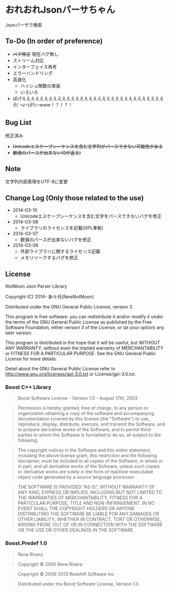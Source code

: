 ﻿
おれおれJsonパーサちゃん
===============================================================================

Jsonパーサで検索

To-Do (In order of preference)
-------------------------------------------------------------------------------
* ~~バグ修正~~ 現在バグ無し
* ストリーム対応
* インターフェイス再考
* エラーハンドリング
* 高速化
	- ハッシュ関数の実装
	- いろいろ
* ぽげええええええええええええええええええええええええええええええええ✌( ◔౪◔)✌ｳｨｰwww！？！？！

Bug List
-------------------------------------------------------------------------------
修正済み

* ~~Unicodeエスケープシーケンスを含む文字列がパースできない可能性がある~~
* ~~数値のパースが出来ない(0が返る)~~

Note
-------------------------------------------------------------------------------
文字列内部表現をUTF-8に変更

Change Log (Only those related to the use)
-------------------------------------------------------------------------------
* 2014-03-10
	+ Unicodeエスケープシーケンスを含む文字をパースできないバグを修正
* 2014-03-08
	+ ライブラリのライセンスを記載(GPL準拠)
* 2014-03-07
	+ 数値のパースが出来ないバグを修正
* 2014-03-06
	+ 外部ライブラリに関するライセンス記載
	+ メモリリークするバグを修正

License
-------------------------------------------------------------------------------
NotMoon Json Parser Library

Copyright (C) 2014- 新々月(NewNotMoon)

Distributed under the GNU General Public License, version 3.

This program is free software: you can redistribute it and/or modify
it under the terms of the GNU General Public License as published by
the Free Software Foundation, either version 3 of the License, or
(at your option) any later version.

This program is distributed in the hope that it will be useful,
but WITHOUT ANY WARRANTY; without even the implied warranty of
MERCHANTABILITY or FITNESS FOR A PARTICULAR PURPOSE.  See the
GNU General Public License for more details.

Detail about the GNU General Public License refer to
http://www.gnu.org/licenses/gpl-3.0.txt or License/gpl-3.0.txt.

### Boost C++ Library
> Boost Software License - Version 1.0 - August 17th, 2003

> Permission is hereby granted, free of charge, to any person or organization
obtaining a copy of the software and accompanying documentation covered by
this license (the "Software") to use, reproduce, display, distribute,
execute, and transmit the Software, and to prepare derivative works of the
Software, and to permit third-parties to whom the Software is furnished to
do so, all subject to the following:

> The copyright notices in the Software and this entire statement, including
the above license grant, this restriction and the following disclaimer,
must be included in all copies of the Software, in whole or in part, and
all derivative works of the Software, unless such copies or derivative
works are solely in the form of machine-executable object code generated by
a source language processor.

> THE SOFTWARE IS PROVIDED "AS IS", WITHOUT WARRANTY OF ANY KIND, EXPRESS OR
IMPLIED, INCLUDING BUT NOT LIMITED TO THE WARRANTIES OF MERCHANTABILITY,
FITNESS FOR A PARTICULAR PURPOSE, TITLE AND NON-INFRINGEMENT. IN NO EVENT
SHALL THE COPYRIGHT HOLDERS OR ANYONE DISTRIBUTING THE SOFTWARE BE LIABLE
FOR ANY DAMAGES OR OTHER LIABILITY, WHETHER IN CONTRACT, TORT OR OTHERWISE,
ARISING FROM, OUT OF OR IN CONNECTION WITH THE SOFTWARE OR THE USE OR OTHER
DEALINGS IN THE SOFTWARE.

### Boost.Predef 1.0
> Rene Rivera

> Copyright © 2005 Rene Rivera

> Copyright © 2008-2013 Redshift Software Inc

> Distributed under the Boost Software License, Version 1.0.
